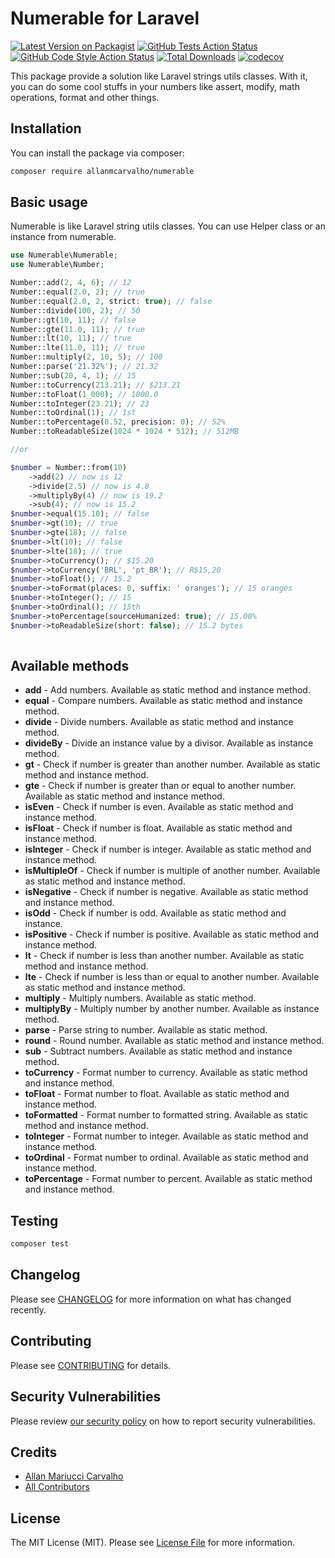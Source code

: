 # Numerable for Laravel

[![Latest Version on Packagist](https://img.shields.io/packagist/v/allanmcarvalho/numerable.svg?style=flat-square)](https://packagist.org/packages/allanmcarvalho/numerable)
[![GitHub Tests Action Status](https://img.shields.io/github/actions/workflow/status/allanmcarvalho/numerable/run-tests.yml?branch=main&label=tests&style=flat-square)](https://github.com/allanmcarvalho/numerable/actions?query=workflow%3Arun-tests+branch%3Amain)
[![GitHub Code Style Action Status](https://img.shields.io/github/actions/workflow/status/allanmcarvalho/numerable/fix-php-code-style-issues.yml?branch=main&label=code%20style&style=flat-square)](https://github.com/allanmcarvalho/numerable/actions?query=workflow%3A"Fix+PHP+code+style+issues"+branch%3Amain)
[![Total Downloads](https://img.shields.io/packagist/dt/allanmcarvalho/numerable.svg?style=flat-square)](https://packagist.org/packages/allanmcarvalho/numerable)
[![codecov](https://codecov.io/gh/allanmcarvalho/numerable/graph/badge.svg?token=Jz0e5EbT1d)](https://codecov.io/gh/allanmcarvalho/numerable)

This package provide a solution like Laravel strings utils classes. With it, you can do some cool stuffs in your numbers
like assert, modify, math operations, format and other things.

## Installation

You can install the package via composer:

```bash
composer require allanmcarvalho/numerable
```

## Basic usage
Numerable is like Laravel string utils classes. You can use Helper class or an instance from numerable.

```php
use Numerable\Numerable;
use Numerable\Number;

Number::add(2, 4, 6); // 12
Number::equal(2.0, 2); // true
Number::equal(2.0, 2, strict: true); // false
Number::divide(100, 2); // 50
Number::gt(10, 11); // false
Number::gte(11.0, 11); // true
Number::lt(10, 11); // true
Number::lte(11.0, 11); // true
Number::multiply(2, 10, 5); // 100
Number::parse('21.32%'); // 21.32
Number::sub(20, 4, 1); // 15
Number::toCurrency(213.21); // $213.21
Number::toFloat(1_000); // 1000.0
Number::toInteger(23.21); // 23
Number::toOrdinal(1); // 1st
Number::toPercentage(0.52, precision: 0); // 52%
Number::toReadableSize(1024 * 1024 * 512); // 512MB

//or 

$number = Number::from(10)
    ->add(2) // now is 12
    ->divide(2.5) // now is 4.8
    ->multiplyBy(4) // now is 19.2
    ->sub(4); // now is 15.2
$number->equal(15.10); // false
$number->gt(10); // true
$number->gte(18); // false
$number->lt(10); // false
$number->lte(18); // true
$number->toCurrency(); // $15.20
$number->toCurrency('BRL', 'pt_BR'); // R$15,20
$number->toFloat(); // 15.2
$number->toFormat(places: 0, suffix: ' oranges'); // 15 oranges
$number->toInteger(); // 15
$number->toOrdinal(); // 15th
$number->toPercentage(sourceHumanized: true); // 15.00%
$number->toReadableSize(short: false); // 15.2 bytes
    

```

## Available methods

- **add** - Add numbers. Available as static method and instance method.
- **equal** - Compare numbers. Available as static method and instance method.
- **divide** - Divide numbers. Available as static method and instance method.
- **divideBy** - Divide an instance value by a divisor. Available as instance method.
- **gt** - Check if number is greater than another number. Available as static method and instance method.
- **gte** - Check if number is greater than or equal to another number. Available as static method and instance method.
- **isEven** - Check if number is even. Available as static method and instance method.
- **isFloat** - Check if number is float. Available as static method and instance method.
- **isInteger** - Check if number is integer. Available as static method and instance method.
- **isMultipleOf** - Check if number is multiple of another number. Available as static method and instance method.
- **isNegative** - Check if number is negative. Available as static method and instance method.
- **isOdd** - Check if number is odd. Available as static method and instance.
- **isPositive** - Check if number is positive. Available as static method and instance method.
- **lt** - Check if number is less than another number. Available as static method and instance method.
- **lte** - Check if number is less than or equal to another number. Available as static method and instance method.
- **multiply** - Multiply numbers. Available as static method.
- **multiplyBy** - Multiply number by another number. Available as instance method.
- **parse** - Parse string to number. Available as static method.
- **round** - Round number. Available as static method and instance method.
- **sub** - Subtract numbers. Available as static method and instance method.
- **toCurrency** - Format number to currency. Available as static method and instance method.
- **toFloat** - Format number to float. Available as static method and instance method.
- **toFormatted** - Format number to formatted string. Available as static method and instance method.
- **toInteger** - Format number to integer. Available as static method and instance method.
- **toOrdinal** - Format number to ordinal. Available as static method and instance method.
- **toPercentage** - Format number to percent. Available as static method and instance method.

## Testing

```bash
composer test
```

## Changelog

Please see [CHANGELOG](CHANGELOG.md) for more information on what has changed recently.

## Contributing

Please see [CONTRIBUTING](CONTRIBUTING.md) for details.

## Security Vulnerabilities

Please review [our security policy](../../security/policy) on how to report security vulnerabilities.

## Credits

- [Allan Mariucci Carvalho](https://github.com/allanmcarvalho)
- [All Contributors](../../contributors)

## License

The MIT License (MIT). Please see [License File](LICENSE.md) for more information.
